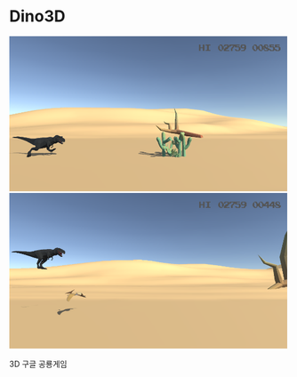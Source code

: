 # Dino3D

<a href="https://www.youtube.com/watch?v=nAMmUDSiUQ8">
  <img src="https://github.com/minbaekkim/Dino3D/blob/main/ScreenShot1.png?raw=true" width="500">
</a>
<br>
<a href="https://www.youtube.com/watch?v=nAMmUDSiUQ8">
  <img src="https://github.com/minbaekkim/Dino3D/blob/main/ScreenShot2.png?raw=true" width="500">
</a>
  
3D 구글 공룡게임
